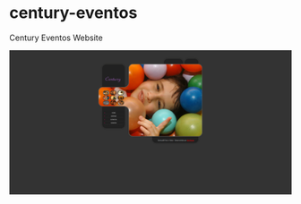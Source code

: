 # century-eventos
Century Eventos Website

![Century Foto e Vídeo](/screenshots/Century%20Foto%20e%20Video.png)
